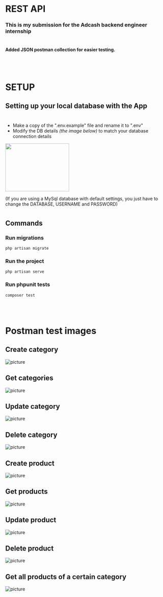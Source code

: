 # REST API

### This is my submission for the Adcash backend engineer internship

#
#### Added JSON postman collection for easier testing.

<br/>
<br/>

# SETUP
## Setting up your local database with the App
#
- Make a copy of the ".env.example" file and rename it to ".env"
- Modify the DB details *(the image below)* to match your database connection details

<img src="images/databaseConnection.png" width="200" height="150">

(If you are using a MySql database with default settings, you just have to change the DATABASE, USERNAME and PASSWORD)
#
## Commands
### Run migrations
~~~~
php artisan migrate
~~~~
### Run the project
~~~~
php artisan serve
~~~~

### Run phpunit tests

~~~~
composer test
~~~~

<br/>
<br/>

# Postman test images
## Create category
![picture](images/categoryPost.png)

## Get categories
![picture](images/categoryGet.png)

## Update category
![picture](images/categoryPatch.png)

## Delete category
![picture](images/categoryDelete.png)

## Create product
![picture](images/productPost.png)

## Get products
![picture](images/productGet.png)

## Update product
![picture](images/productPatch.png)

## Delete product
![picture](images/productDelete.png)

## Get all products of a certain category
![picture](images/categoryProducts.png)
